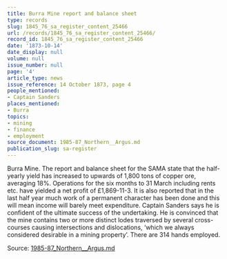 ```yaml
---
title: Burra Mine report and balance sheet
type: records
slug: 1845_76_sa_register_content_25466
url: /records/1845_76_sa_register_content_25466/
record_id: 1845_76_sa_register_content_25466
date: '1873-10-14'
date_display: null
volume: null
issue_number: null
page: '4'
article_type: news
issue_reference: 14 October 1873, page 4
people_mentioned:
- Captain Sanders
places_mentioned:
- Burra
topics:
- mining
- finance
- employment
source_document: 1985-87_Northern__Argus.md
publication_slug: sa-register
---
```


Burra Mine.  The report and balance sheet for the SAMA state that the half-yearly yield has increased to upwards of 1,800 tons of copper ore, averaging 18%.  Operations for the six months to 31 March including rents etc. have yielded a net profit of £1,869-11-3.  It is also reported that in the last half year much work of a permanent character has been done and this will mean income will barely meet expenditure.  Captain Sanders says he is confident of the ultimate success of the undertaking.  He is convinced that the mine contains two or more distinct lodes traversed by several cross-courses causing intersections and dislocations, ‘which we always considered desirable in a mining property’.  There are 314 hands employed.

Source: [1985-87_Northern__Argus.md](/downloads/markdown/1985-87_Northern__Argus.md)
